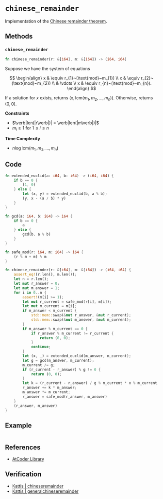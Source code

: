 # `chinese_remainder`
Implementation of the [Chinese remainder theorem](https://en.wikipedia.org/wiki/Chinese_remainder_theorem).

## Methods
### `chinese_remainder`
```rust
fn chinese_remainder(r: &[i64], m: &[i64]) -> (i64, i64)
```

Suppose we have the system of equations

$$
\begin{align}
x & \equiv r_{1}~(\text{mod}~m_{1}) \\
x & \equiv r_{2}~(\text{mod}~m_{2}) \\
& \vdots \\
x & \equiv r_{n}~(\text{mod}~m_{n}).
\end{align}
$$

If a solution for $x$ exists, returns $(x, \text{lcm}(m_{1}, m_{2}, \dots, m_{n}))$. Otherwise, returns $(0, 0)$.

**Constraints**
- $\verb|len(|r\verb|)| = \verb|len(|m\verb|)|$
- $m_{i} \ge 1$ for $1 \le i \le n$

**Time Complexity**
- $n \log \text{lcm}(m_{1}, m_{2}, \dots, m_{n})$

## Code
```rust
fn extended_euclid(a: i64, b: i64) -> (i64, i64) {
	if b == 0 {
		(1, 0)
	} else {
		let (x, y) = extended_euclid(b, a % b);
		(y, x - (a / b) * y)
	}
}

fn gcd(a: i64, b: i64) -> i64 {
	if b == 0 {
		a
	} else {
		gcd(b, a % b)
	}
}

fn safe_mod(r: i64, m: i64) -> i64 {
	(r % m + m) % m
}

fn chinese_remainder(r: &[i64], m: &[i64]) -> (i64, i64) {
	assert_eq!(r.len(), m.len());
	let n = r.len();
	let mut r_answer = 0;
	let mut m_answer = 1;
	for i in 0..n {
		assert!(m[i] >= 1);
		let mut r_current = safe_mod(r[i], m[i]);
		let mut m_current = m[i];
		if m_answer < m_current {
			std::mem::swap(&mut r_answer, &mut r_current);
			std::mem::swap(&mut m_answer, &mut m_current);
		}
		if m_answer % m_current == 0 {
			if r_answer % m_current != r_current {
				return (0, 0);
			}
			continue;
		}
		let (x, _) = extended_euclid(m_answer, m_current);
		let g = gcd(m_answer, m_current);
		m_current /= g;
		if (r_current - r_answer) % g != 0 {
			return (0, 0);
		}
		let k = (r_current - r_answer) / g % m_current * x % m_current;
		r_answer += k * m_answer;
		m_answer *= m_current;
		r_answer = safe_mod(r_answer, m_answer)
	}
	(r_answer, m_answer)
}
```

## Example
```
```

## References
- [AtCoder Library](https://github.com/atcoder/ac-library/blob/master/atcoder/math.hpp)

## Verification
- [Kattis | chineseremainder](https://open.kattis.com/problems/chineseremainder)
- [Kattis | generalchineseremainder](https://open.kattis.com/problems/generalchineseremainder)